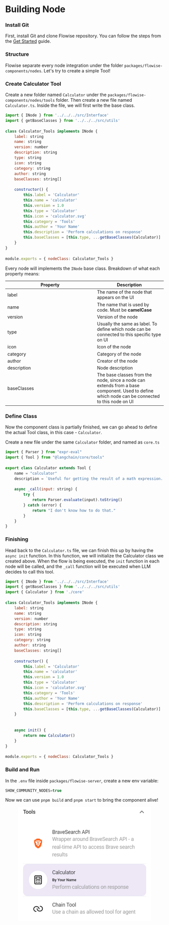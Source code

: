 # Building Node

### Install Git

First, install Git and clone Flowise repository. You can follow the steps from the [Get Started](broken-reference) guide.

### Structure

Flowise separate every node integration under the folder `packages/flowise-components/nodes`. Let's try to create a simple Tool!

### Create Calculator Tool

Create a new folder named `Calculator` under the `packages/flowise-components/nodes/tools` folder. Then create a new file named `Calculator.ts`. Inside the file, we will first write the base class.

```javascript
import { INode } from '../../../src/Interface'
import { getBaseClasses } from '../../../src/utils'

class Calculator_Tools implements INode {
    label: string
    name: string
    version: number
    description: string
    type: string
    icon: string
    category: string
    author: string
    baseClasses: string[]

    constructor() {
        this.label = 'Calculator'
        this.name = 'calculator'
        this.version = 1.0
        this.type = 'Calculator'
        this.icon = 'calculator.svg'
        this.category = 'Tools'
        this.author = 'Your Name'
        this.description = 'Perform calculations on response'
        this.baseClasses = [this.type, ...getBaseClasses(Calculator)]
    }
}

module.exports = { nodeClass: Calculator_Tools }
```

Every node will implements the `INode` base class. Breakdown of what each property means:

<table><thead><tr><th width="271">Property</th><th>Description</th></tr></thead><tbody><tr><td>label</td><td>The name of the node that appears on the UI</td></tr><tr><td>name</td><td>The name that is used by code. Must be <strong>camelCase</strong></td></tr><tr><td>version</td><td>Version of the node</td></tr><tr><td>type</td><td>Usually the same as label. To define which node can be connected to this specific type on UI</td></tr><tr><td>icon</td><td>Icon of the node</td></tr><tr><td>category</td><td>Category of the node</td></tr><tr><td>author</td><td>Creator of the node</td></tr><tr><td>description</td><td>Node description</td></tr><tr><td>baseClasses</td><td>The base classes from the node, since a node can extends from a base component. Used to define which node can be connected to this node on UI</td></tr></tbody></table>

### Define Class

Now the component class is partially finished, we can go ahead to define the actual Tool class, in this case - `Calculator`.

Create a new file under the same `Calculator` folder, and named as `core.ts`

```javascript
import { Parser } from "expr-eval"
import { Tool } from "@langchain/core/tools"

export class Calculator extends Tool {
    name = "calculator"
    description = `Useful for getting the result of a math expression. The input to this tool should be a valid mathematical expression that could be executed by a simple calculator.`
 
    async _call(input: string) {
        try {
            return Parser.evaluate(input).toString()
        } catch (error) {
            return "I don't know how to do that."
        }
    }
}
```

### Finishing

Head back to the `Calculator.ts` file, we can finish this up by having the `async init` function. In this function, we will initialize the Calculator class we created above. When the flow is being executed, the `init` function in each node will be called, and the `_call` function will be executed when LLM decides to call this tool.

```javascript
import { INode } from '../../../src/Interface'
import { getBaseClasses } from '../../../src/utils'
import { Calculator } from './core'

class Calculator_Tools implements INode {
    label: string
    name: string
    version: number
    description: string
    type: string
    icon: string
    category: string
    author: string
    baseClasses: string[]

    constructor() {
        this.label = 'Calculator'
        this.name = 'calculator'
        this.version = 1.0
        this.type = 'Calculator'
        this.icon = 'calculator.svg'
        this.category = 'Tools'
        this.author = 'Your Name'
        this.description = 'Perform calculations on response'
        this.baseClasses = [this.type, ...getBaseClasses(Calculator)]
    }
    
 
    async init() {
        return new Calculator()
    }
}

module.exports = { nodeClass: Calculator_Tools }
```

### Build and Run

In the `.env` file inside `packages/flowise-server`, create a new env variable:

```javascript
SHOW_COMMUNITY_NODES=true
```

Now we can use `pnpm build` and `pnpm start` to bring the component alive!

<figure><img src="../.gitbook/assets/image (1) (1) (1) (2).png" alt=""><figcaption></figcaption></figure>
